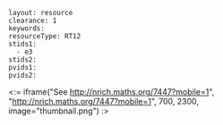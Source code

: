 ````
layout: resource
clearance: 1
keywords:
resourceType: RT12
stids1: 
  - e3
stids2:
pvids1:
pvids2:

````

<:= iframe("See http://nrich.maths.org/7447?mobile=1", "http://nrich.maths.org/7447?mobile=1", 700, 2300, image="thumbnail.png") :>

